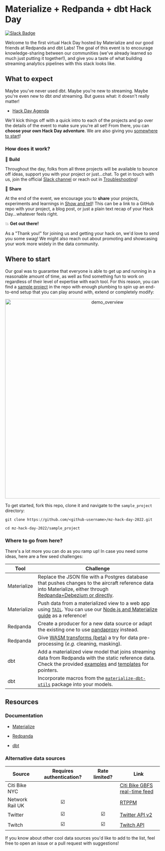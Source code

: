 # Materialize + Redpanda + dbt Hack Day

[![Slack Badge](https://img.shields.io/badge/Slack-%23hack--day?style=flat&logo=slack&link=https://materializecommunity.slack.com/archives/C031905K62Y)](https://materializecommunity.slack.com/archives/C031905K62Y)

Welcome to the first virtual Hack Day hosted by Materialize and our good friends at Redpanda and dbt Labs! The goal of this event is to encourage knowledge-sharing between our communities (we've already learned so much just putting it together!), and give you a taste of what building streaming analytics pipelines with this stack looks like.

## What to expect

Maybe you've never used dbt. Maybe you're new to streaming. Maybe you're even new to dbt _and_ streaming. But guess what: it doesn't really matter!

* [Hack Day Agenda](https://materialize.com/resources/materialize-dbt-redpanda-virtual-hack-day/)

We'll kick things off with a quick intro to each of the projects and go over the details of the event to make sure you're all set! From there, you can **choose your own Hack Day adventure**. We are also giving you [somewhere to start](#where-to-start)!

### How does it work?

:space_invader: **Build**

Throughout the day, folks from all three projects will be available to bounce off ideas, support you with your project or just...chat. To get in touch with us, join the official [Slack channel](https://materializecommunity.slack.com/archives/C031905K62Y) or reach out in [Troubleshooting](https://github.com/MaterializeInc/mz-hack-day-2022/discussions/categories/troubleshooting)!

:palms_up_together: **Share**

At the end of the event, we encourage you to **share** your projects, experiments and learnings in [Show and tell](https://github.com/MaterializeInc/mz-hack-day-2022/discussions/categories/show-and-tell)! This can be a link to a GitHub repo with your project, a blog post, or just a plain text recap of your Hack Day...whatever feels right.

:boom: **Get out there!**

As a "Thank you!" for joining us and getting your hack on, we'd love to send you some swag! We might also reach out about promoting and showcasing your work more widely in the data community.

## Where to start

Our goal was to guarantee that everyone is able to get up and running in a reasonable amount of time, as well as find something fun to work on regardless of their level of expertise with each tool. For this reason, you can find a [sample project](/sample_project/README.md) in the repo with enough plumbing to spin up an end-to-end setup that you can play around with, extend or completely modify:

<p align="center">
<img width="650" alt="demo_overview" src="https://user-images.githubusercontent.com/23521087/151333471-98ad518d-5ac5-444e-b065-83e3aaa42748.png">
</p>

To get started, fork this repo, clone it and navigate to the `sample_project` directory:

```
git clone https://github.com/<github-username>/mz-hack-day-2022.git

cd mz-hack-day-2022/sample_project
```

### Where to go from here?

There's a lot more you can do as you ramp up! In case you need some ideas, here are a few seed challenges:

| **Tool**       | **Challenge**            |
| -------------- | ------------------------ |
| Materialize    | Replace the JSON file with a Postgres database that pushes changes to the aircraft reference data into Materialize, either through [Redpanda+Debezium or directly](https://materialize.com/docs/guides/cdc-postgres/).                       |
| Materialize    | Push data from a materialized view to a web app using [`TAIL`](https://materialize.com/docs/sql/tail/). You can use our [Node.js and Materialize guide](https://materialize.com/docs/guides/node-js/) as a reference! |
| Redpanda       | Create a producer for a new data source or adapt the existing one to use [pandaproxy](https://redpanda.com/blog/pandaproxy/) instead. |
| Redpanda       | Give [WASM transforms (beta)](https://redpanda.com/blog/data-transformation-engine-with-wasm-runtime/) a try for data pre-processing (_e.g._ cleaning, masking). |
| dbt            | Add a materialized view model that joins streaming data from Redpanda with the static reference data. Check the provided [examples](/sample_project/dbt/models/examples) and [templates](/sample_project/dbt/models/templates) for pointers. |
| dbt            | Incorporate macros from the [`materialize-dbt-utils`](https://hub.getdbt.com/materializeinc/materialize_dbt_utils/latest/) package into your models.                  |

## Resources

### Documentation

* [Materialize](https://materialize.com/docs/)

* [Redpanda](https://docs.redpanda.com/)

* [dbt](https://docs.getdbt.com/docs/introduction)

### Alternative data sources

| **Source**       | **Requires authentication?** | **Rate limited?** | **Link**          |
| ---------------- | :--------------------------: | :---------------: | ----------------- |
| Citi Bike NYC    |                              |                   | [Citi Bike GBFS real-time feed](http://gbfs.citibikenyc.com/gbfs/gbfs.json) |
| Network Rail UK  | :ballot_box_with_check:      |                   | [RTPPM](https://www.networkrail.co.uk/who-we-are/transparency-and-ethics/transparency/open-data-feeds/)
| Twitter          | :ballot_box_with_check:      | :ballot_box_with_check: | [Twitter API v2](https://developer.twitter.com/en/docs/twitter-api) |
| Twitch           | :ballot_box_with_check:      | :ballot_box_with_check: | [Twitch API](https://dev.twitch.tv/docs/api/) |

If you know about other cool data sources you'd like to add to the list, feel free to open an issue or a pull request with suggestions!
